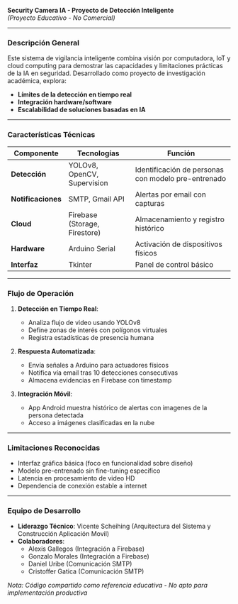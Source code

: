 **Security Camera IA - Proyecto de Detección Inteligente**  
*(Proyecto Educativo - No Comercial)*  

---

### **Descripción General**  
Este sistema de vigilancia inteligente combina visión por computadora, IoT y cloud computing 
para demostrar las capacidades y limitaciones prácticas de la IA en seguridad. 
Desarrollado como proyecto de investigación académica, explora:  

- **Límites de la detección en tiempo real**  
- **Integración hardware/software**  
- **Escalabilidad de soluciones basadas en IA**  

---

### **Características Técnicas**  
| Componente | Tecnologías | Función |  
|------------|-------------|---------|  
| **Detección** | YOLOv8, OpenCV, Supervision | Identificación de personas con modelo pre-entrenado |  
| **Notificaciones** | SMTP, Gmail API | Alertas por email con capturas |  
| **Cloud** | Firebase (Storage, Firestore) | Almacenamiento y registro histórico |  
| **Hardware** | Arduino Serial | Activación de dispositivos físicos |  
| **Interfaz** | Tkinter | Panel de control básico |  

---

### **Flujo de Operación**  
1. **Detección en Tiempo Real**:  
   - Analiza flujo de video usando YOLOv8  
   - Define zonas de interés con polígonos virtuales  
   - Registra estadísticas de presencia humana  

2. **Respuesta Automatizada**:  
   - Envía señales a Arduino para actuadores físicos  
   - Notifica vía email tras 10 detecciones consecutivas  
   - Almacena evidencias en Firebase con timestamp  

3. **Integración Móvil**:  
   - App Android muestra histórico de alertas con imagenes de la persona detectada  
   - Acceso a imágenes clasificadas en la nube  

---

### **Limitaciones Reconocidas**  
- Interfaz gráfica básica (foco en funcionalidad sobre diseño)  
- Modelo pre-entrenado sin fine-tuning específico  
- Latencia en procesamiento de video HD  
- Dependencia de conexión estable a internet  

---

### **Equipo de Desarrollo**  
- **Liderazgo Técnico**: Vicente Scheihing (Arquitectura del Sistema y Construcción Aplicación Movil)  
- **Colaboradores**:  
  - Alexis Gallegos (Integración a Firebase)
  - Gonzalo Morales (Integración a Firebase)  
  - Daniel Uribe (Comunicación SMTP)  
  - Cristoffer Gatica (Comunicación SMTP) 
 

*Nota: Código compartido como referencia educativa - No apto para implementación productiva*
